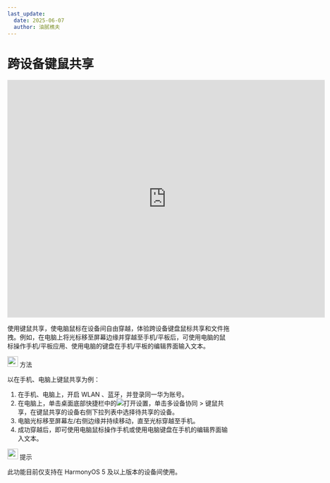 ```yaml
---
last_update:
  date: 2025-06-07
  author: 油腻樵夫
---
```


# 跨设备键鼠共享

<iframe src="https://tips-p01-drcn.dbankcdn.cn/MODEL/DOC/C00B030/resource/card/202512281uswxk/zh-cn/image/video/vid_KeyboardMouseSharing.mp4#toolbar=0" scrolling="no" border="0" frameborder="no" framespacing="0" allowfullscreen="true" width="720" height="540"> </iframe>

使用键鼠共享，使电脑鼠标在设备间自由穿越，体验跨设备键盘鼠标共享和文件拖拽。例如，在电脑上将光标移至屏幕边缘并穿越至手机/平板后，可使用电脑的鼠标操作手机/平板应用、使用电脑的键盘在手机/平板的编辑界面输入文本。

<img src="https://tips-p01-drcn.dbankcdn.cn/MODEL/DOC/C00B030/resource/card/202512281uswxk/zh-cn/image/common/buttons/fig_method.png" width="24" height="24"/> 方法

以在手机、电脑上键鼠共享为例：

1.  在手机、电脑上，开启 WLAN 、蓝牙，并登录同一华为账号。
2.  在电脑上，单击桌面底部快捷栏中的![](https://tips-p01-drcn.dbankcdn.cn/MODEL/DOC/C00B030/resource/card/202512281uswxk/zh-cn/image/common/icon/appicon_settings.png)打开设置，单击多设备协同 > 键鼠共享，在键鼠共享的设备右侧下拉列表中选择待共享的设备。
3.  电脑光标移至屏幕左/右侧边缘并持续移动，直至光标穿越至手机。
4.  成功穿越后，即可使用电脑鼠标操作手机或使用电脑键盘在手机的编辑界面输入文本。

<img src="https://tips-p01-drcn.dbankcdn.cn/MODEL/DOC/C00B030/resource/card/202512281uswxk/zh-cn/image/common/buttons/fig_tips.png" width="24" height="24"/> 提示

此功能目前仅支持在 HarmonyOS 5 及以上版本的设备间使用。


